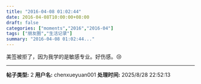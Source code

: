 ```yaml
---
title: "2016-04-08 01:02:44"
date: 2016-04-08T10:00:00+08:00
draft: false
categories: ["moments","2016","2016-04"]
tags: ["朋友圈","生活记录"]
summary: "2016-04-08 01:02:44..."
---
```


美签被拒了，因为我学的是敏感专业。好伤感。😢

---

**帖子类型:** 2
**用户名:** chenxueyuan001
**处理时间:** 2025/8/28 22:52:13